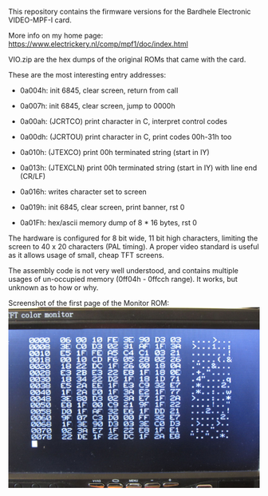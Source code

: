 This repository contains the firmware versions for the Bardhele Electronic
VIDEO-MPF-I card. 

More info on my home page: https://www.electrickery.nl/comp/mpf1/doc/index.html


VIO.zip are the hex dumps of the original ROMs that came with the card.


These are the most interesting entry addresses:

* 0a004h:	init 6845, clear screen, return from call
 
* 0a007h:	init 6845, clear screen, jump to 0000h

* 0a00ah:	(JCRTCO) print character in C, interpret control codes

* 0a00dh:	(JCRTOU) print character in C, print codes 00h-31h too

* 0a010h:	(JTEXCO) print 00h terminated string (start in IY)

* 0a013h:	(JTEXCLN) print 00h terminated string (start in IY) with line end (CR/LF)

* 0a016h:	writes character set to screen

* 0a019h:   init 6845, clear screen, print banner, rst 0

* 0a01Fh:   hex/ascii memory dump of 8 * 16 bytes, rst 0

The hardware is configured for 8 bit wide, 11 bit high characters, 
limiting the screen to 40 x 20 characters (PAL timing). A proper video 
standard is useful as it allows usage of small, cheap TFT screens.

The assembly code is not very well understood, and contains multiple usages
of un-occupied memory (0ff04h - 0ffcch range). It works, but unknown as to
how or why.

Screenshot of the first page of the Monitor ROM:
![Hex-ASCII dump](./hex-asc-dump.jpg)
